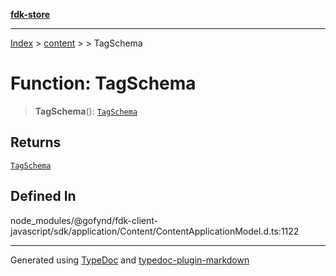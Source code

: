 [**fdk-store**](../../../README.md)
***

[Index](../../../API.md) > [content](../../README.md) > [<internal>](../README.md) > TagSchema

# Function: TagSchema

> **TagSchema**(): [`TagSchema`](../type-aliases/type-alias.TagSchema.md)

## Returns

[`TagSchema`](../type-aliases/type-alias.TagSchema.md)

## Defined In

node\_modules/@gofynd/fdk-client-javascript/sdk/application/Content/ContentApplicationModel.d.ts:1122

***
Generated using [TypeDoc](https://typedoc.org/) and [typedoc-plugin-markdown](https://www.npmjs.com/package/typedoc-plugin-markdown)
